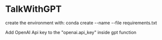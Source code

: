 # TalkWithGPT

create the environment with: conda create --name <env> --file requirements.txt

Add OpenAI Api key to the "openai.api_key" inside gpt function
